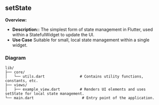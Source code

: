 ## setState

**Overview:**

- **Description::** The simplest form of state management in Flutter,
  used within a StatefulWidget to update the UI.
- **Use Case** Suitable for small, local state management within a single widget.

### Diagram

```
lib/
├── core/
│   └── utils.dart                # Contains utility functions, constants, etc.
├── views/
│   ├── example_view.dart         # Renders UI elements and uses setState for local state management.
└── main.dart                      # Entry point of the application.


```